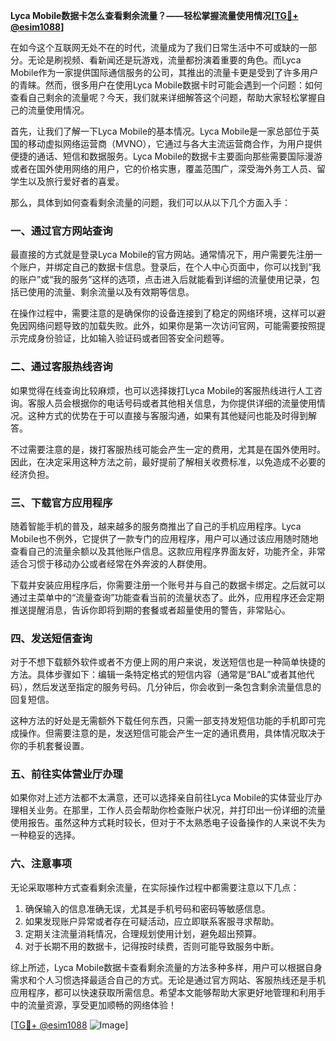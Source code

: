 **Lyca Mobile数据卡怎么查看剩余流量？——轻松掌握流量使用情况[[TG💪+ @esim1088](https://t.me/s/esim1088)]**

在如今这个互联网无处不在的时代，流量成为了我们日常生活中不可或缺的一部分。无论是刷视频、看新闻还是玩游戏，流量都扮演着重要的角色。而Lyca Mobile作为一家提供国际通信服务的公司，其推出的流量卡更是受到了许多用户的青睐。然而，很多用户在使用Lyca Mobile数据卡时可能会遇到一个问题：如何查看自己剩余的流量呢？今天，我们就来详细解答这个问题，帮助大家轻松掌握自己的流量使用情况。

首先，让我们了解一下Lyca Mobile的基本情况。Lyca Mobile是一家总部位于英国的移动虚拟网络运营商（MVNO），它通过与各大主流运营商合作，为用户提供便捷的通话、短信和数据服务。Lyca Mobile的数据卡主要面向那些需要国际漫游或者在国外使用网络的用户，它的价格实惠，覆盖范围广，深受海外务工人员、留学生以及旅行爱好者的喜爱。

那么，具体到如何查看剩余流量的问题，我们可以从以下几个方面入手：

### **一、通过官方网站查询**
最直接的方式就是登录Lyca Mobile的官方网站。通常情况下，用户需要先注册一个账户，并绑定自己的数据卡信息。登录后，在个人中心页面中，你可以找到“我的账户”或“我的服务”这样的选项，点击进入后就能看到详细的流量使用记录，包括已使用的流量、剩余流量以及有效期等信息。

在操作过程中，需要注意的是确保你的设备连接到了稳定的网络环境，这样可以避免因网络问题导致的加载失败。此外，如果你是第一次访问官网，可能需要按照提示完成身份验证，比如输入验证码或者回答安全问题等。

### **二、通过客服热线咨询**
如果觉得在线查询比较麻烦，也可以选择拨打Lyca Mobile的客服热线进行人工咨询。客服人员会根据你的电话号码或者其他相关信息，为你提供详细的流量使用情况。这种方式的优势在于可以直接与客服沟通，如果有其他疑问也能及时得到解答。

不过需要注意的是，拨打客服热线可能会产生一定的费用，尤其是在国外使用时。因此，在决定采用这种方法之前，最好提前了解相关收费标准，以免造成不必要的经济负担。

### **三、下载官方应用程序**
随着智能手机的普及，越来越多的服务商推出了自己的手机应用程序。Lyca Mobile也不例外，它提供了一款专门的应用程序，用户可以通过该应用随时随地查看自己的流量余额以及其他账户信息。这款应用程序界面友好，功能齐全，非常适合习惯于移动办公或者经常在外奔波的人群使用。

下载并安装应用程序后，你需要注册一个账号并与自己的数据卡绑定。之后就可以通过主菜单中的“流量查询”功能查看当前的流量状态了。此外，应用程序还会定期推送提醒消息，告诉你即将到期的套餐或者超量使用的警告，非常贴心。

### **四、发送短信查询**
对于不想下载额外软件或者不方便上网的用户来说，发送短信也是一种简单快捷的方法。具体步骤如下：编辑一条特定格式的短信内容（通常是“BAL”或者其他代码），然后发送至指定的服务号码。几分钟后，你会收到一条包含剩余流量信息的回复短信。

这种方法的好处是无需额外下载任何东西，只需一部支持发短信功能的手机即可完成操作。但需要注意的是，发送短信可能会产生一定的通讯费用，具体情况取决于你的手机套餐设置。

### **五、前往实体营业厅办理**
如果你对上述方法都不太满意，还可以选择亲自前往Lyca Mobile的实体营业厅办理相关业务。在那里，工作人员会帮助你检查账户状况，并打印出一份详细的流量使用报告。虽然这种方式耗时较长，但对于不太熟悉电子设备操作的人来说不失为一种稳妥的选择。

### **六、注意事项**
无论采取哪种方式查看剩余流量，在实际操作过程中都需要注意以下几点：
1. 确保输入的信息准确无误，尤其是手机号码和密码等敏感信息。
2. 如果发现账户异常或者存在可疑活动，应立即联系客服寻求帮助。
3. 定期关注流量消耗情况，合理规划使用计划，避免超出预算。
4. 对于长期不用的数据卡，记得按时续费，否则可能导致服务中断。

综上所述，Lyca Mobile数据卡查看剩余流量的方法多种多样，用户可以根据自身需求和个人习惯选择最适合自己的方式。无论是通过官方网站、客服热线还是手机应用程序，都可以快速获取所需信息。希望本文能够帮助大家更好地管理和利用手中的流量资源，享受更加顺畅的网络体验！

[[TG💪+ @esim1088](https://t.me/s/esim1088) ![Image](https://i.postimg.cc/4NQfJmqS/Snipaste-2025-05-13-00-14-12.png)]
